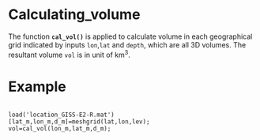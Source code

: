 # Calculating_volume

The function **`cal_vol()`** is applied to calculate volume in each geographical grid indicated by inputs `lon`,`lat` and `depth`, which are all 3D volumes. The resultant volume `vol` is in unit of km<sup>3</sup>.

Example
==============

```

load('location_GISS-E2-R.mat')
[lat_m,lon_m,d_m]=meshgrid(lat,lon,lev);
vol=cal_vol(lon_m,lat_m,d_m);

```
